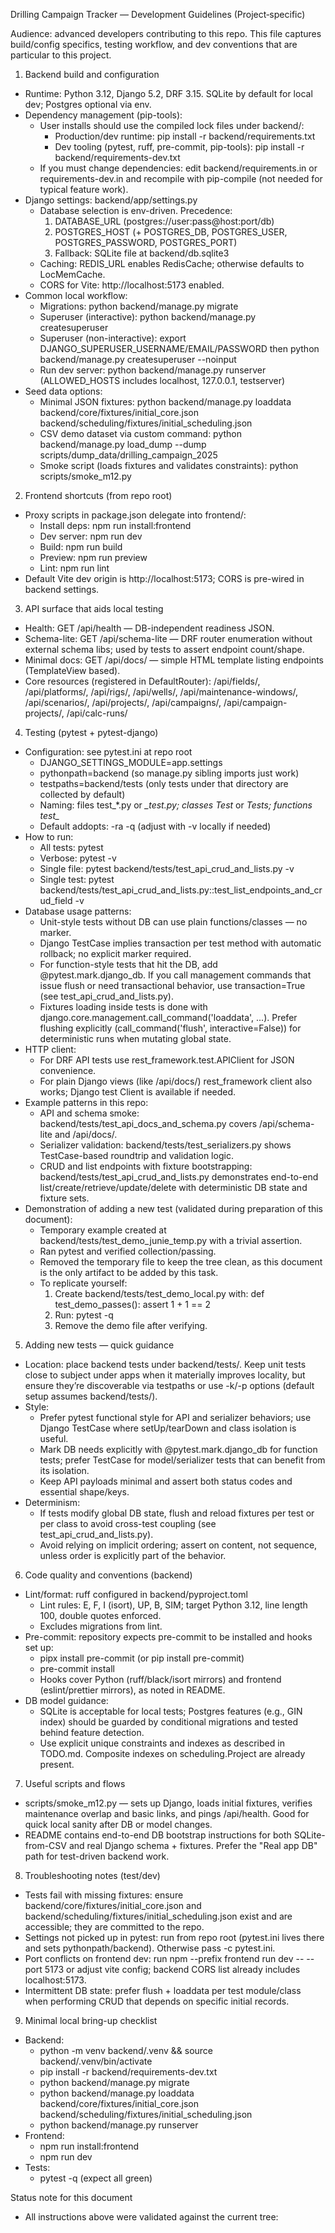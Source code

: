 Drilling Campaign Tracker — Development Guidelines (Project‑specific)

Audience: advanced developers contributing to this repo. This file captures build/config specifics, testing workflow, and dev conventions that are particular to this project.

1) Backend build and configuration
- Runtime: Python 3.12, Django 5.2, DRF 3.15. SQLite by default for local dev; Postgres optional via env.
- Dependency management (pip-tools):
  - User installs should use the compiled lock files under backend/:
    - Production/dev runtime: pip install -r backend/requirements.txt
    - Dev tooling (pytest, ruff, pre-commit, pip-tools): pip install -r backend/requirements-dev.txt
  - If you must change dependencies: edit backend/requirements.in or requirements-dev.in and recompile with pip-compile (not needed for typical feature work).
- Django settings: backend/app/settings.py
  - Database selection is env-driven. Precedence:
    1) DATABASE_URL (postgres://user:pass@host:port/db)
    2) POSTGRES_HOST (+ POSTGRES_DB, POSTGRES_USER, POSTGRES_PASSWORD, POSTGRES_PORT)
    3) Fallback: SQLite file at backend/db.sqlite3
  - Caching: REDIS_URL enables RedisCache; otherwise defaults to LocMemCache.
  - CORS for Vite: http://localhost:5173 enabled.
- Common local workflow:
  - Migrations: python backend/manage.py migrate
  - Superuser (interactive): python backend/manage.py createsuperuser
  - Superuser (non-interactive): export DJANGO_SUPERUSER_USERNAME/EMAIL/PASSWORD then python backend/manage.py createsuperuser --noinput
  - Run dev server: python backend/manage.py runserver (ALLOWED_HOSTS includes localhost, 127.0.0.1, testserver)
- Seed data options:
  - Minimal JSON fixtures: python backend/manage.py loaddata backend/core/fixtures/initial_core.json backend/scheduling/fixtures/initial_scheduling.json
  - CSV demo dataset via custom command: python backend/manage.py load_dump --dump scripts/dump_data/drilling_campaign_2025
  - Smoke script (loads fixtures and validates constraints): python scripts/smoke_m12.py

2) Frontend shortcuts (from repo root)
- Proxy scripts in package.json delegate into frontend/:
  - Install deps: npm run install:frontend
  - Dev server: npm run dev
  - Build: npm run build
  - Preview: npm run preview
  - Lint: npm run lint
- Default Vite dev origin is http://localhost:5173; CORS is pre-wired in backend settings.

3) API surface that aids local testing
- Health: GET /api/health — DB-independent readiness JSON.
- Schema-lite: GET /api/schema-lite — DRF router enumeration without external schema libs; used by tests to assert endpoint count/shape.
- Minimal docs: GET /api/docs/ — simple HTML template listing endpoints (TemplateView based).
- Core resources (registered in DefaultRouter): /api/fields/, /api/platforms/, /api/rigs/, /api/wells/, /api/maintenance-windows/, /api/scenarios/, /api/projects/, /api/campaigns/, /api/campaign-projects/, /api/calc-runs/

4) Testing (pytest + pytest-django)
- Configuration: see pytest.ini at repo root
  - DJANGO_SETTINGS_MODULE=app.settings
  - pythonpath=backend (so manage.py sibling imports just work)
  - testpaths=backend/tests (only tests under that directory are collected by default)
  - Naming: files test_*.py or *_test.py; classes Test* or *Tests; functions test_*
  - Default addopts: -ra -q (adjust with -v locally if needed)
- How to run:
  - All tests: pytest
  - Verbose: pytest -v
  - Single file: pytest backend/tests/test_api_crud_and_lists.py -v
  - Single test: pytest backend/tests/test_api_crud_and_lists.py::test_list_endpoints_and_crud_field -v
- Database usage patterns:
  - Unit-style tests without DB can use plain functions/classes — no marker.
  - Django TestCase implies transaction per test method with automatic rollback; no explicit marker required.
  - For function-style tests that hit the DB, add @pytest.mark.django_db. If you call management commands that issue flush or need transactional behavior, use transaction=True (see test_api_crud_and_lists.py).
  - Fixtures loading inside tests is done with django.core.management.call_command('loaddata', ...). Prefer flushing explicitly (call_command('flush', interactive=False)) for deterministic runs when mutating global state.
- HTTP client:
  - For DRF API tests use rest_framework.test.APIClient for JSON convenience.
  - For plain Django views (like /api/docs/) rest_framework client also works; Django test Client is available if needed.
- Example patterns in this repo:
  - API and schema smoke: backend/tests/test_api_docs_and_schema.py covers /api/schema-lite and /api/docs/.
  - Serializer validation: backend/tests/test_serializers.py shows TestCase-based roundtrip and validation logic.
  - CRUD and list endpoints with fixture bootstrapping: backend/tests/test_api_crud_and_lists.py demonstrates end-to-end list/create/retrieve/update/delete with deterministic DB state and fixture sets.
- Demonstration of adding a new test (validated during preparation of this document):
  - Temporary example created at backend/tests/test_demo_junie_temp.py with a trivial assertion.
  - Ran pytest and verified collection/passing.
  - Removed the temporary file to keep the tree clean, as this document is the only artifact to be added by this task.
  - To replicate yourself:
    1) Create backend/tests/test_demo_local.py with:
       def test_demo_passes():
           assert 1 + 1 == 2
    2) Run: pytest -q
    3) Remove the demo file after verifying.

5) Adding new tests — quick guidance
- Location: place backend tests under backend/tests/. Keep unit tests close to subject under apps when it materially improves locality, but ensure they’re discoverable via testpaths or use -k/-p options (default setup assumes backend/tests/).
- Style:
  - Prefer pytest functional style for API and serializer behaviors; use Django TestCase where setUp/tearDown and class isolation is useful.
  - Mark DB needs explicitly with @pytest.mark.django_db for function tests; prefer TestCase for model/serializer tests that can benefit from its isolation.
  - Keep API payloads minimal and assert both status codes and essential shape/keys.
- Determinism:
  - If tests modify global DB state, flush and reload fixtures per test or per class to avoid cross-test coupling (see test_api_crud_and_lists.py).
  - Avoid relying on implicit ordering; assert on content, not sequence, unless order is explicitly part of the behavior.

6) Code quality and conventions (backend)
- Lint/format: ruff configured in backend/pyproject.toml
  - Lint rules: E, F, I (isort), UP, B, SIM; target Python 3.12, line length 100, double quotes enforced.
  - Excludes migrations from lint.
- Pre-commit: repository expects pre-commit to be installed and hooks set up:
  - pipx install pre-commit (or pip install pre-commit)
  - pre-commit install
  - Hooks cover Python (ruff/black/isort mirrors) and frontend (eslint/prettier mirrors), as noted in README.
- DB model guidance:
  - SQLite is acceptable for local tests; Postgres features (e.g., GIN index) should be guarded by conditional migrations and tested behind feature detection.
  - Use explicit unique constraints and indexes as described in TODO.md. Composite indexes on scheduling.Project are already present.

7) Useful scripts and flows
- scripts/smoke_m12.py — sets up Django, loads initial fixtures, verifies maintenance overlap and basic links, and pings /api/health. Good for quick local sanity after DB or model changes.
- README contains end-to-end DB bootstrap instructions for both SQLite-from-CSV and real Django schema + fixtures. Prefer the "Real app DB" path for test-driven backend work.

8) Troubleshooting notes (test/dev)
- Tests fail with missing fixtures: ensure backend/core/fixtures/initial_core.json and backend/scheduling/fixtures/initial_scheduling.json exist and are accessible; they are committed to the repo.
- Settings not picked up in pytest: run from repo root (pytest.ini lives there and sets pythonpath/backend). Otherwise pass -c pytest.ini.
- Port conflicts on frontend dev: run npm --prefix frontend run dev -- --port 5173 or adjust vite config; backend CORS list already includes localhost:5173.
- Intermittent DB state: prefer flush + loaddata per test module/class when performing CRUD that depends on specific initial records.

9) Minimal local bring-up checklist
- Backend:
  - python -m venv backend/.venv && source backend/.venv/bin/activate
  - pip install -r backend/requirements-dev.txt
  - python backend/manage.py migrate
  - python backend/manage.py loaddata backend/core/fixtures/initial_core.json backend/scheduling/fixtures/initial_scheduling.json
  - python backend/manage.py runserver
- Frontend:
  - npm run install:frontend
  - npm run dev
- Tests:
  - pytest -q (expect all green)

Status note for this document
- All instructions above were validated against the current tree:
